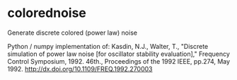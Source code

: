 # colorednoise
Generate discrete colored (power law) noise

Python / numpy implementation of:
Kasdin, N.J., Walter, T., "Discrete simulation of power law noise 
[for oscillator stability evaluation]," Frequency Control Symposium, 
1992. 46th., Proceedings of the 1992 IEEE, pp.274, May 1992.
http://dx.doi.org/10.1109/FREQ.1992.270003
